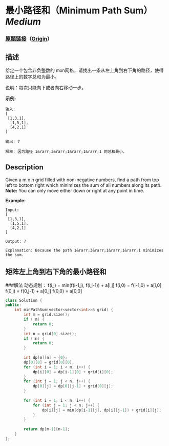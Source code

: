 # 最小路径和（Minimum Path Sum）*Medium*
### [原题链接](https://leetcode-cn.com/problems/minimum-path-sum)（[Origin](https://leetcode.com/problems/minimum-path-sum)）
## 描述
给定一个包含非负整数的 mxn网格，请找出一条从左上角到右下角的路径，使得路径上的数字总和为最小。

说明：每次只能向下或者向右移动一步。

**示例:**
```
输入:
[
 [1,3,1],
  [1,5,1],
  [4,2,1]
]

输出: 7

解释: 因为路径 1&rarr;3&rarr;1&rarr;1&rarr;1 的总和最小。
```

## Description
Given a m x n grid filled with non-negative numbers, find a path from top left to bottom right which minimizes the sum of all numbers along its path.
**Note:**
 You can only move either down or right at any point in time.

**Example:**
```
Input:
[
 [1,3,1],
  [1,5,1],
  [4,2,1]
]

Output: 7

Explanation: Because the path 1&rarr;3&rarr;1&rarr;1&rarr;1 minimizes the sum.

```




## 矩阵左上角到右下角的最小路径和
###解法
动态规划：
f(i,j) = min(f(i-1,j), f(i,j-1)) + a[i,j]
f(i,0) = f(i-1,0) + a[i,0]
f(0,j) = f(0,j-1) + a[0,j]
f(0,0) = a[0,0]
```c++
class Solution {
public:
    int minPathSum(vector<vector<int>>& grid) {
        int m = grid.size();
        if (!m) {
            return 0;
        }
        int n = grid[0].size();
        if (!n) {
            return 0;
        }
        
        int dp[m][n] = {0};
        dp[0][0] = grid[0][0];
        for (int i = 1; i < m; i++) {
            dp[i][0] = dp[i-1][0] + grid[i][0];
        }
        for (int j = 1; j < n; j++) {
            dp[0][j] = dp[0][j-1] + grid[0][j];
        }
        
        for (int i = 1; i < m; i++) {
            for (int j = 1; j < n; j++) {
                dp[i][j] = min(dp[i-1][j], dp[i][j-1]) + grid[i][j];
            }
        }
        
        return dp[m-1][n-1];
    }
};
```